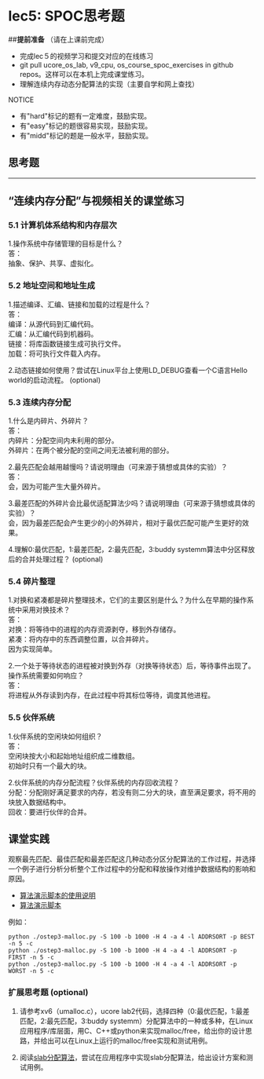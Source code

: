 # lec5: SPOC思考题

##**提前准备**
（请在上课前完成）

- 完成lec５的视频学习和提交对应的在线练习
- git pull ucore_os_lab, v9_cpu, os_course_spoc_exercises in github repos。这样可以在本机上完成课堂练习。
- 理解连续内存动态分配算法的实现（主要自学和网上查找）

NOTICE
- 有"hard"标记的题有一定难度，鼓励实现。
- 有"easy"标记的题很容易实现，鼓励实现。
- 有"midd"标记的题是一般水平，鼓励实现。


## 思考题
---

## “连续内存分配”与视频相关的课堂练习

### 5.1 计算机体系结构和内存层次

1.操作系统中存储管理的目标是什么？  
答：  
抽象、保护、共享、虚拟化。


### 5.2 地址空间和地址生成
1.描述编译、汇编、链接和加载的过程是什么？  
答：  
编译：从源代码到汇编代码。  
汇编：从汇编代码到机器码。  
链接：将库函数链接生成可执行文件。  
加载：将可执行文件载入内存。  

2.动态链接如何使用？尝试在Linux平台上使用LD_DEBUG查看一个C语言Hello world的启动流程。  (optional)



### 5.3 连续内存分配
1.什么是内碎片、外碎片？  
答：  
内碎片：分配空间内未利用的部分。  
外碎片：在两个被分配的空间之间无法被利用的部分。  

2.最先匹配会越用越慢吗？请说明理由（可来源于猜想或具体的实验）？  
答：  
会，因为可能产生大量外碎片。

3.最差匹配的外碎片会比最优适配算法少吗？请说明理由（可来源于猜想或具体的实验）？  
会，因为最差匹配会产生更少的小的外碎片，相对于最优匹配可能产生更好的效果。

4.理解0:最优匹配，1:最差匹配，2:最先匹配，3:buddy systemm算法中分区释放后的合并处理过程？ (optional)


### 5.4 碎片整理
1.对换和紧凑都是碎片整理技术，它们的主要区别是什么？为什么在早期的操作系统中采用对换技术？  
答：  
对换：将等待中的进程的内存资源剥夺，移到外存储存。  
紧凑：将内存中的东西调整位置，以合并碎片。  
因为实现简单。  

2.一个处于等待状态的进程被对换到外存（对换等待状态）后，等待事件出现了。操作系统需要如何响应？  
答：  
将进程从外存读到内存，在此过程中将其标位等待，调度其他进程。  

### 5.5 伙伴系统
1.伙伴系统的空闲块如何组织？  
答：  
空闲块按大小和起始地址组织成二维数组。  
初始时只有一个最大的块。  

2.伙伴系统的内存分配流程？伙伴系统的内存回收流程？  
分配：分配刚好满足要求的内存，若没有则二分大的块，直至满足要求，将不用的块放入数据结构中。  
回收：要进行伙伴的合并。  

## 课堂实践

观察最先匹配、最佳匹配和最差匹配这几种动态分区分配算法的工作过程，并选择一个例子进行分析分析整个工作过程中的分配和释放操作对维护数据结构的影响和原因。

  * [算法演示脚本的使用说明](https://github.com/chyyuu/os_tutorial_lab/blob/master/ostep/ostep3-malloc.md)
  * [算法演示脚本](https://github.com/chyyuu/os_tutorial_lab/blob/master/ostep/ostep3-malloc.py)

例如：
```
python ./ostep3-malloc.py -S 100 -b 1000 -H 4 -a 4 -l ADDRSORT -p BEST -n 5 -c
python ./ostep3-malloc.py -S 100 -b 1000 -H 4 -a 4 -l ADDRSORT -p FIRST -n 5 -c
python ./ostep3-malloc.py -S 100 -b 1000 -H 4 -a 4 -l ADDRSORT -p WORST -n 5 -c
```

### 扩展思考题 (optional)

1. 请参考xv6（umalloc.c），ucore lab2代码，选择四种（0:最优匹配，1:最差匹配，2:最先匹配，3:buddy systemm）分配算法中的一种或多种，在Linux应用程序/库层面，用C、C++或python来实现malloc/free，给出你的设计思路，并给出可以在Linux上运行的malloc/free实现和测试用例。


2. 阅读[slab分配算法](http://en.wikipedia.org/wiki/Slab_allocation)，尝试在应用程序中实现slab分配算法，给出设计方案和测试用例。
